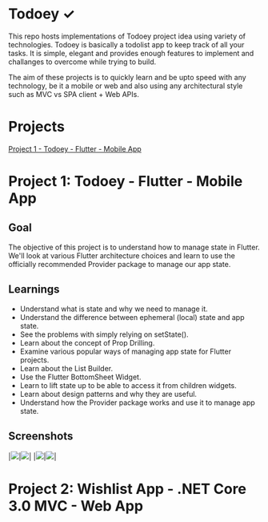 # Todoey ✓
This repo hosts implementations of Todoey project idea using variety of technologies. Todoey is basically a todolist app to keep track of all your tasks. It is simple, elegant and provides enough features to implement and challanges to overcome while trying to build.

The aim of these projects is to quickly learn and be upto speed with any technology, be it a mobile or web and also using any architectural style such as MVC vs SPA client + Web APIs.

# Projects
[Project 1 - Todoey - Flutter - Mobile App](#user-content-project-1---flashcards-mobile-app-reactnative)


# Project 1: Todoey - Flutter - Mobile App
## Goal
The objective of this project is to understand how to manage state in Flutter. We'll look at various Flutter architecture choices and learn to use the officially recommended Provider package to manage our app state.

## Learnings
- Understand what is state and why we need to manage it.
- Understand the difference between ephemeral (local) state and app state.
- See the problems with simply relying on setState().
- Learn about the concept of Prop Drilling.
- Examine various popular ways of managing app state for Flutter projects.
- Learn about the List Builder.
- Use the Flutter BottomSheet Widget.
- Learn to lift state up to be able to access it from children widgets.
- Learn about design patterns and why they are useful.
- Understand how the Provider package works and use it to manage app state.

## Screenshots

|<img src="https://github.com/dilipagheda/todoey_flutter/blob/master/todoey_flutter/screenshots/screen1.png?sanitize=true&raw=true" />|<img src="https://github.com/dilipagheda/todoey_flutter/blob/master/todoey_flutter/screenshots/screen2.png?sanitize=true&raw=true" />|
|<img src="https://github.com/dilipagheda/todoey_flutter/blob/master/todoey_flutter/screenshots/screen3.png?sanitize=true&raw=true" />|<img src="https://github.com/dilipagheda/todoey_flutter/blob/master/todoey_flutter/screenshots/screen4.png?sanitize=true&raw=true" />|

# Project 2: Wishlist App - .NET Core 3.0 MVC - Web App
